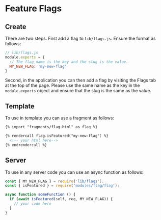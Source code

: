 # Feature Flags

## Create
There are two steps. First add a flag to `lib/flags.js`. Ensure the format as follows:
```js
// lib/flags.js
module.exports = {
  // The flag name is the key and the slug is the value.
  MY_NEW_FLAG: 'my-new-flag'
}
```
Second, in the application you can then add a flag by visiting the Flags tab at the top of the page. Please
use the same name as the key in the `module.exports` object and ensure that the slug is the same as
the value.

## Template
To use in template you can use a fragment as follows: 

```html
{% import "fragments/flag.html" as flag %}

{% rendercall flag.isFeatured("my-new-flag") %}
  <!-- your html here-->
{% endrendercall %}
```

## Server
To use in any server code you can use an async function as follows: 

```js
const { MY_NEW_FLAG } = require('lib/flags');
const { isFeatured } = require('modules/flag/flag');

async function someFunction () {
  if (await isFeatured(self, req, MY_NEW_FLAG)) {
    // your code here
  }
}
```
